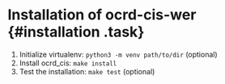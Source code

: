 # Installation of ocrd-cis-wer {#installation .task}
1. Initialize virtualenv: `python3 -m venv path/to/dir` (optional)
2. Install ocrd_cis: `make install`
3. Test the installation: `make test` (optional)
